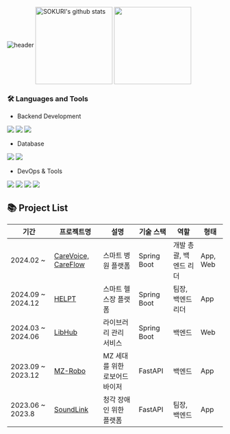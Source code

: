 ![header](https://capsule-render.vercel.app/api?type=waving&color=gradient&height=250&section=header&text=JM_DEV&fontSize=90)
<a href="https://github.com/wjdalsdk70"><img align="center" style="height:180px" src="https://github-readme-stats.vercel.app/api?username=wjdalsdk70&show_icons=true&include_all_commits=true&theme=nord&hide_border=true" alt="SOKURI's github stats" /></a>
<a href="https://github.com/wjdalsdk70"><img align="center" style="height:180px" src="https://github-readme-stats.vercel.app/api/top-langs/?username=wjdalsdk70&layout=compact&theme=nord&hide_border=true" /></a> 
### 🛠 Languages and Tools
- Backend Development
<p> <img src="https://img.shields.io/badge/Spring-6DB33F?style=flat-square&logo=Spring&logoColor=white"/> <img src="https://img.shields.io/badge/Django-092E20?style=flat-square&logo=Django&logoColor=white"/> <img src="https://img.shields.io/badge/Flask-000000?style=flat-square&logo=Flask&logoColor=white"/> </p>

- Database
<p> <img src="https://img.shields.io/badge/MySQL-4479A1?style=flat-square&logo=MySQL&logoColor=white"/> <img src="https://img.shields.io/badge/MongoDB-47A248?style=flat-square&logo=MongoDB&logoColor=white"/> </p>

- DevOps & Tools
<p> <img src="https://img.shields.io/badge/Docker-2496ED?style=flat-square&logo=Docker&logoColor=white"/> <img src="https://img.shields.io/badge/Git-F05032?style=flat-square&logo=Git&logoColor=white"/> <img src="https://img.shields.io/badge/GitHub-181717?style=flat-square&logo=GitHub&logoColor=white"/> <img src="https://img.shields.io/badge/NGINX-009639?style=flat-square&logo=NGINX&logoColor=white"/> </p>

## 📚 Project List

| 기간                     | 프로젝트명                     | 설명              | 기술 스택                     | 역할 | 형태         |
|------------------------|-----------------------------|------------------|-------------------------|------------|---|
| 2024.02 ~ | [CareVoice, CareFlow](https://github.com/username/project1) | 스마트 병원 플랫폼 | Spring Boot | 개발 총괄, 백엔드 리더 | App, Web |
| 2024.09 ~ 2024.12 | [HELPT](https://github.com/wjdalsdk70/helpt-backend) | 스마트 헬스장 플랫폼 | Spring Boot | 팀장, 백엔드 리더 | App |
| 2024.03 ~ 2024.06  | [LibHub](https://github.com/wjdalsdk70/libhub-backend) | 라이브러리 관리 서비스 | Spring Boot  | 백엔드 | Web |
| 2023.09 ~ 2023.12  | [MZ-Robo](https://github.com/wjdalsdk70/mz-robo-backend) | MZ 세대를 위한 로보어드바이저 | FastAPI | 백엔드 | App |
| 2023.06 ~ 2023.8  | [SoundLink](https://github.com/wjdalsdk70/soundlink_backend) | 청각 장애인 위한 플랫폼 | FastAPI  | 팀장, 백엔드 | App |
